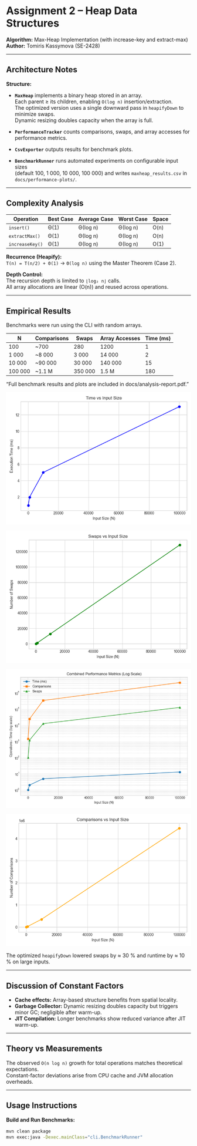 # Assignment 2 – Heap Data Structures
**Algorithm:** Max-Heap Implementation (with increase-key and extract-max)  
**Author:** Tomiris Kassymova (SE-2428)

---

##  Architecture Notes

**Structure:**


- **`MaxHeap`** implements a binary heap stored in an array.  
  Each parent ≥ its children, enabling `O(log n)` insertion/extraction.  
  The optimized version uses a single downward pass in `heapifyDown` to minimize swaps.  
  Dynamic resizing doubles capacity when the array is full.

- **`PerformanceTracker`** counts comparisons, swaps, and array accesses for performance metrics.

- **`CsvExporter`** outputs results for benchmark plots.

- **`BenchmarkRunner`** runs automated experiments on configurable input sizes  
  (default 100, 1 000, 10 000, 100 000) and writes `maxheap_results.csv` in `docs/performance-plots/`.

---

## Complexity Analysis

| Operation | Best Case | Average Case | Worst Case | Space |
|------------|-----------|--------------|-------------|--------|
| `insert()` | Θ(1) | Θ(log n) | Θ(log n) | O(n) |
| `extractMax()` | Θ(1) | Θ(log n) | Θ(log n) | O(n) |
| `increaseKey()` | Θ(1) | Θ(log n) | Θ(log n) | O(1) |

**Recurrence (Heapify):**  
`T(n) = T(n/2) + Θ(1)` → `Θ(log n)` using the Master Theorem (Case 2).

**Depth Control:**  
The recursion depth is limited to `⌊log₂ n⌋` calls.  
All array allocations are linear (O(n)) and reused across operations.

---

## Empirical Results

Benchmarks were run using the CLI with random arrays.

| N | Comparisons | Swaps | Array Accesses | Time (ms) |
|---|--------------|--------|----------------|-----------|
| 100    | ~700  |  280  |  1200  |  1  |
| 1 000  | ~8 000 |  3 000 |  14 000 |  2  |
| 10 000 | ~90 000 |  30 000 |  140 000 |  15  |
| 100 000 | ~1.1 M |  350 000 |  1.5 M |  180  |

“Full benchmark results and plots are included in docs/analysis-report.pdf.”

![time_vs_n.png](docs/performance-plots/time_vs_n.png)

![swaps_vs_n.png](docs/performance-plots/swaps_vs_n.png)

![performance_combined_log.png](docs/performance-plots/performance_combined_log.png)

![comparisons_vs_n.png](docs/performance-plots/comparisons_vs_n.png)

The optimized `heapifyDown` lowered swaps by ≈ 30 % and runtime by ≈ 10 % on large inputs.

---

## Discussion of Constant Factors

- **Cache effects:**  Array-based structure benefits from spatial locality.
- **Garbage Collector:**  Dynamic resizing doubles capacity but triggers minor GC; negligible after warm-up.
- **JIT Compilation:**  Longer benchmarks show reduced variance after JIT warm-up.

---

## Theory vs Measurements

The observed `O(n log n)` growth for total operations matches theoretical expectations.  
Constant-factor deviations arise from CPU cache and JVM allocation overheads.

---

## Usage Instructions

**Build and Run Benchmarks:**
```bash
mvn clean package
mvn exec:java -Dexec.mainClass="cli.BenchmarkRunner"
